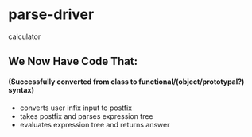 # parse-driver
calculator

## We Now Have Code That: ##
#### (Successfully converted from class to functional/(object/prototypal?) syntax) ####
  - converts user infix input to postfix 
  - takes postfix and parses expression tree 
  - evaluates expression tree and returns answer
